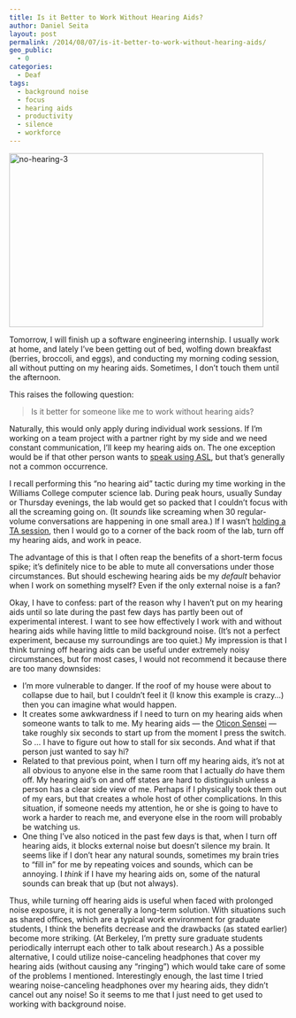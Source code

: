 ```yaml
---
title: Is it Better to Work Without Hearing Aids?
author: Daniel Seita
layout: post
permalink: /2014/08/07/is-it-better-to-work-without-hearing-aids/
geo_public:
  - 0
categories:
  - Deaf
tags:
  - background noise
  - focus
  - hearing aids
  - productivity
  - silence
  - workforce
---
```

<img class="aligncenter size-large wp-image-1943" src="http://seitad.files.wordpress.com/2014/08/no-hearing-3.jpg?w=460" alt="no-hearing-3" width="460" height="314" />

Tomorrow, I will finish up a software engineering internship. I usually work at home, and lately I&#8217;ve been getting out of bed, wolfing down breakfast (berries, broccoli, and eggs), and conducting my morning coding session, all without putting on my hearing aids. Sometimes, I don&#8217;t touch them until the afternoon.

This raises the following question:

> Is it better for someone like me to work without hearing aids?

Naturally, this would only apply during individual work sessions. If I&#8217;m working on a team project with a partner right by my side and we need constant communication, I&#8217;ll keep my hearing aids on. The one exception would be if that other person wants to [speak using ASL][1], but that&#8217;s generally not a common occurrence.

I recall performing this &#8220;no hearing aid&#8221; tactic during my time working in the Williams College computer science lab. During peak hours, usually Sunday or Thursday evenings, the lab would get so packed that I couldn&#8217;t focus with all the screaming going on. (It *sounds* like screaming when 30 regular-volume conversations are happening in one small area.) If I wasn&#8217;t [holding a TA session][2], then I would go to a corner of the back room of the lab, turn off my hearing aids, and work in peace.

The advantage of this is that I often reap the benefits of a short-term focus spike; it&#8217;s definitely nice to be able to mute all conversations under those circumstances. But should eschewing hearing aids be my *default* behavior when I work on something myself? Even if the only external noise is a fan?

Okay, I have to confess: part of the reason why I haven&#8217;t put on my hearing aids until so late during the past few days has partly been out of experimental interest. I want to see how effectively I work with and without hearing aids while having little to mild background noise. (It&#8217;s not a perfect experiment, because my surroundings are too quiet.) My impression is that I think turning off hearing aids can be useful under extremely noisy circumstances, but for most cases, I would not recommend it because there are too many downsides:

  * I&#8217;m more vulnerable to danger. If the roof of my house were about to collapse due to hail, but I couldn&#8217;t feel it (I know this example is crazy&#8230;) then you can imagine what would happen.
  * It creates some awkwardness if I need to turn on my hearing aids when someone wants to talk to me. My hearing aids &#8212; the [Oticon Sensei][3] &#8212; take roughly six seconds to start up from the moment I press the switch. So &#8230; I have to figure out how to stall for six seconds. And what if that person just wanted to say hi?
  * Related to that previous point, when I turn off my hearing aids, it&#8217;s not at all obvious to anyone else in the same room that I actually *do* have them off. My hearing aid&#8217;s on and off states are hard to distinguish unless a person has a clear side view of me. Perhaps if I physically took them out of my ears, but that creates a whole host of other complications. In this situation, if someone needs my attention, he or she is going to have to work a harder to reach me, and everyone else in the room will probably be watching us.
  * One thing I&#8217;ve also noticed in the past few days is that, when I turn off hearing aids, it blocks external noise but doesn&#8217;t silence my brain. It seems like if I don&#8217;t hear any natural sounds, sometimes my brain tries to &#8220;fill in&#8221; for me by repeating voices and sounds, which can be annoying. I *think* if I have my hearing aids on, some of the natural sounds can break that up (but not always).

Thus, while turning off hearing aids is useful when faced with prolonged noise exposure, it is not generally a long-term solution. With situations such as shared offices, which are a typical work environment for graduate students, I think the benefits decrease and the drawbacks (as stated earlier) become more striking. (At Berkeley, I&#8217;m pretty sure graduate students periodically interrupt each other to talk about research.) As a possible alternative, I could utilize noise-canceling headphones that cover my hearing aids (without causing any &#8220;ringing&#8221;) which would take care of some of the problems I mentioned. Interestingly enough, the last time I tried wearing noise-canceling headphones over my hearing aids, they didn&#8217;t cancel out any noise! So it seems to me that I just need to get used to working with background noise.

 [1]: http://seitad.wordpress.com/2014/05/31/speak-vs-use-asl/
 [2]: http://seitad.wordpress.com/2013/04/26/whats-it-like-being-an-undergraduate-teaching-assistant/
 [3]: http://www.oticon.com/products/hearing-aids/children/sensei/about-sensei.aspx